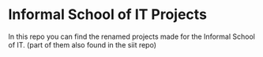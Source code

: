 # Informal School of IT Projects

In this repo you can find the renamed projects made for the Informal School of IT. (part of them also found in the siit repo)
